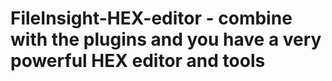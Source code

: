 # FileInsight-HEX-editor - combine with the plugins and you have a very powerful HEX editor and tools
